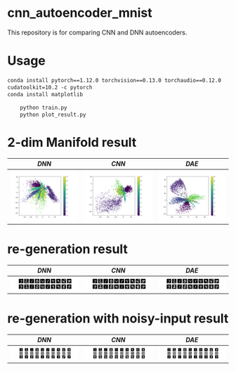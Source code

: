  # cnn_autoencoder_mnist
This repository is for comparing CNN and DNN autoencoders.

# Usage

```shell
conda install pytorch==1.12.0 torchvision==0.13.0 torchaudio==0.12.0 cudatoolkit=10.2 -c pytorch
conda install matplotlib
```

```shell
    python train.py
    python plot_result.py
```

# 2-dim Manifold result
*DNN* | *CNN* | *DAE* 
:---: | :---: | :---: 
<img src="result_img/1_dnn_autoencoder_2023_07_26_14_55_06.png" width=280px> | <img src="result_img/1_cnn_autoencoder_2023_07_26_17_01_53.png" width=280px> | <img src="result_img/1_DAE_autoencoder_2023_07_26_18_00_02.png" width=280px> 

# re-generation result
*DNN* | *CNN* | *DAE* 
:---: | :---: | :---: 
<img src="result_img/2_dnn_autoencoder_2023_07_26_14_55_06.png" width=280px> | <img src="result_img/2_cnn_autoencoder_2023_07_26_17_01_53.png" width=280px> | <img src="result_img/2_DAE_autoencoder_2023_07_26_18_00_02.png" width=280px>

# re-generation with noisy-input result 
*DNN* |                                    *CNN*                                     | *DAE* 
:---: |:----------------------------------------------------------------------------:| :---: 
<img src="result_img/3_dnn_autoencoder_2023_07_26_14_55_06.png" width=280px> | <img src="result_img/3_cnn_autoencoder_2023_07_26_17_01_53.png" width=280px> | <img src="result_img/3_DAE_autoencoder_2023_07_26_18_00_02.png" width=280px>

